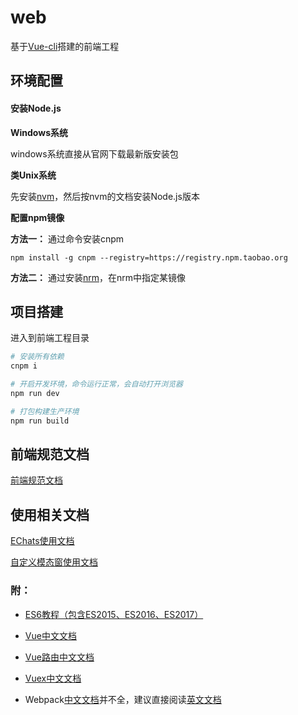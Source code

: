 # web

基于[Vue-cli](https://github.com/vuejs/vue-cli)搭建的前端工程

## 环境配置

#### 安装Node.js

**Windows系统**

windows系统直接从官网下载最新版安装包

**类Unix系统**

先安装[nvm](https://github.com/creationix/nvm)，然后按nvm的文档安装Node.js版本

**配置npm镜像**

**方法一：** 通过命令安装cnpm 

```
npm install -g cnpm --registry=https://registry.npm.taobao.org
``` 

**方法二：** 通过安装[nrm](https://github.com/Pana/nrm)，在nrm中指定某镜像

## 项目搭建

进入到前端工程目录

``` bash
# 安装所有依赖
cnpm i

# 开启开发环境，命令运行正常，会自动打开浏览器
npm run dev

# 打包构建生产环境
npm run build
```

## 前端规范文档

[前端规范文档](http://git.ygsoft.com/cooco/COOCO/blob/master/javaSrc/cooco-mgr/src/main/web/doc/specification.md)

## 使用相关文档

[EChats使用文档](http://git.ygsoft.com/cooco/COOCO/blob/master/javaSrc/cooco-mgr/src/main/web/doc/ECHARTS.md)

[自定义模态窗使用文档](http://git.ygsoft.com/cooco/COOCO/blob/master/javaSrc/cooco-mgr/src/main/web/doc/modal.md)

### 附：

* [ES6教程（包含ES2015、ES2016、ES2017）](http://es6.ruanyifeng.com/)

* [Vue中文文档](https://cn.vuejs.org/v2/guide/)

* [Vue路由中文文档](https://router.vuejs.org/zh-cn/essentials/getting-started.html)

* [Vuex中文文档](https://vuex.vuejs.org/zh-cn/intro.html)

* Webpack[中文文档](https://doc.webpack-china.org/concepts)并不全，建议直接阅读[英文文档](https://webpack.js.org/guides/)